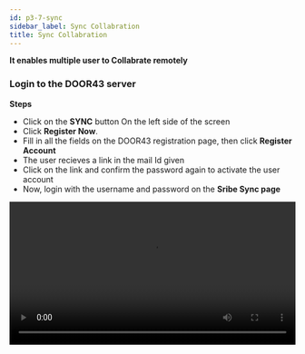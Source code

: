 ```yaml
---
id: p3-7-sync
sidebar_label: Sync Collabration
title: Sync Collabration
---
```

**It enables multiple user to Collabrate remotely**

### Login to the DOOR43 server ###

 
**Steps**

- Click on the **SYNC** button On the left side of the screen
- Click **Register Now**. 
- Fill in all the fields on the DOOR43 registration page, then click **Register Account**
- The user recieves a link in the mail Id given
- Click on the link and confirm the password again to activate the user account
- Now, login with the username and password on the **Sribe Sync page**
<video controls src="/0.5.5/en-Logintotheserver.mov" width="100%" type="video/mov"/>

### Cloud Sync ###

**Steps**

- Enter a valid username and password to access your DOOR 43 account 
- Select the project you wish to work on, from the **SYNC** pane
- After selecting the desired project click the **SAVE TO CLOUD** button on the SYNC pane 
- A progress bar will appear, showing the status and completion of the **sync** process
- Once the project is successfully synced, it will be listed at the bottom of the **PROJECT ON CLOUD** pane

<video controls src="/0.5.5/en-cloudsync.mov" width="100%" type="video/mp4"/>



### Offline Sync ###

**Steps**

- Enter a valid username and password to access your DOOR 43 account
- In the PROJECT ON CLOUD pane, enter the project owner's username in the specified field
- Choose the project you wish to download to your local system
- The selected project will be filtered, and the PROJECT ON CLOUD pane will show the **SAVE TO COMPUTER** button
- By clicking the **SAVE TO COMPUTER** button, you can download the project to your local system
- The downloaded project will appear in the **SYNC** pane 
- To edit the downloaded project, navigate to the PROJECTS page and choose the downloaded project 

<video controls src="/0.5.5/en-offlinesync.mov" width="100%" type="video/mp4"/>



### Contribute to a shared project ###

**Steps**

**Project owner**

- The project owner has to login to DOOR43, https://git.door43.org/
- Add the Door43 username
- Select the Project to **collaborate**
- Go to the settings and click on the **collaborators** tab
- Add the names of the collaborators username(s)
- Select **Add Collaborator**
- Give access to the collaborator either as **Administrator, Write, or Read**

**Steps for Collaborator to access the project**

- Open the **Scribe** application and go to the **Sync** page
- Login to the [DOOR43 account](./p3-7-sync#login-to-the-door43-server)
- The user/collaborator can then enter the project owner's name in the given field on the Sync page of Scribe
- Select the project to work
- Click on **SAVE TO COMPUTER** button on the top right side of the screen 
- The project will be synced to Scribe
- A notification stating 'project sync to scribe successful' will appear in the bottom left side
- The project has now been set up for work 

<video controls src="/0.5.5/en-collabsync.mov" width="100%" type="video/mp4"/>



### How to sync a project ###

**Steps**

- Click on the **Sync** button on the left side of the window
- A list of all user projects will appear on the left of the sync window
- If you are a new user, register into your [DOOR43 account](./p3-7-sync#login-to-the-door43-server), or else log in to DOOR43
- Select a project that you want to sync to the door43 remote server
- Click on the **SAVE TO CLOUD** button on the top left side of the screen
- On the top of the screen, the user can see the uploading progress bar
- The right side of the screen will display all projects saved on the DOOR43 remote server
- The project will then be uploaded to the DOOR43 remote server and displayed to the user in the right-hand column of the screen
<video controls src="/0.5.5/en-syncaproject.mov" width="100%" type="video/mp4"/>

### Sync a project from the project module ###

A project can be directly synced by the user from the project module.

**Steps**

- Click on the project module and open a project
- Click the **Sync** button
- The uploading progress bar will be displayed at the top
- (Login to the DOOR43 server if you are not done yet)
<video controls src="/0.5.5/en-projectsync.mov" width="100%" type="video/mp4"/>

### Sync back a project from the DOOR43 remote server ###

The user can **Sync** a project from the server to the local system. 

**Steps**   

- Click on the **Sync** button
- Login to the DOOR43 account on the right side of the column
- If it's not your own project, type in the username. The logged-in user's projects are all listed.
- Click on the project that you want to sync back from the remote server to the local system
- Click on the **SAVE TO COMPUTER** button on the top right side of the screen
- The user can see the downloading progress bar
- With this, a project will be synced back from the server

<video controls src="/0.5.5/en-syncback.mov" width="100%" type="video/mov"/>

### Merge a project from the DOOR43 remote server ###


**Steps**

- Click on the **Sync** button,login to the DOOR43 account
- It displays all the projects in the DOOR43 server at the right side of the column
- Select a project that you want to sync to the DOOR43 remote server
- Click on the **SAVE TO CLOUD** button on the top left side of the screen
- The progress bar will appear
- (You can undo the merging process by clicking the undo button before counting down to an end)
- This will merge a project from the server
<video controls src="/assets/merge.mov" width="100%" type="video/mov"/>